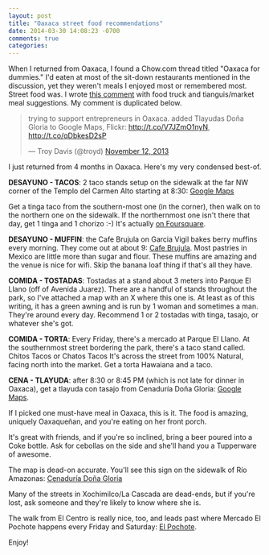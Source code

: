 ```yaml
---
layout: post
title: "Oaxaca street food recommendations"
date: 2014-03-30 14:08:23 -0700
comments: true
categories: 
---
```


When I returned from Oaxaca, I found a Chow.com thread titled "Oaxaca
for dummies." I'd eaten at most of the sit-down restaurants mentioned in
the discussion, yet they weren't meals I enjoyed most or remembered
most. Street food was. I wrote [this comment](http://chowhound.chow.com/topics/354760#8849236) 
with food truck and tianguis/market meal suggestions. My comment is
duplicated below.

<blockquote class="twitter-tweet" lang="en"><p>trying to support entrepreneurs in Oaxaca. added Tlayudas Doña Gloria to Google Maps, Flickr: <a href="http://t.co/V7JZmO1nyN">http://t.co/V7JZmO1nyN</a>, <a href="http://t.co/qDbkesD2sP">http://t.co/qDbkesD2sP</a></p>&mdash; Troy Davis (@troyd) <a href="https://twitter.com/troyd/statuses/400324521082642432">November 12, 2013</a></blockquote>
<script async src="//platform.twitter.com/widgets.js" charset="utf-8"></script>

I just returned from 4 months in Oaxaca. Here's my very condensed
best-of.

**DESAYUNO - TACOS**: 2 taco stands setup on the sidewalk at the far NW
corner of the Templo del Carmen Alto starting at 8:30: 
[Google Maps](https://www.google.com/maps/place/Registro+Civil+del+Estado/@17.0673634,-96.7241585,20z)

Get a tinga taco from the southern-most one (in the corner), then walk
on to the northern one on the sidewalk. If the northernmost one isn't
there that day, get 1 tinga and 1 chorizo :-) It's actually 
[on Foursquare](https://foursquare.com/v/tacos-de-chorizo-del-carmen-alto/4ebd8b1b61af9815e138f31d).

**DESAYUNO - MUFFIN**: the Cafe Brujula on Garcia Vigil bakes berry muffins
every morning. They come out at about 9: 
[Cafe Brujula](http://cafebrujula.com/index.php?lang=en#locations). Most
pastries in Mexico are little more than sugar and flour. These muffins
are amazing and the venue is nice for wifi. Skip the banana loaf thing
if that's all they have.

**COMIDA - TOSTADAS**: Tostadas at a stand about 3 meters into Parque El
Llano (off of Avenida Juarez). There are a handful of stands throughout
the park, so I've attached a map with an X where this one is. At least
as of this writing, it has a green awning and is run by 1 woman and
sometimes a man. They're around every day. Recommend 1 or 2 tostadas
with tinga, tasajo, or whatever she's got.

**COMIDA - TORTA**: Every Friday, there's a mercado at Parque El Llano. At
the southernmost street bordering the park, there's a taco stand called.
Chitos Tacos or Chatos Tacos It's across the street from 100% Natural,
facing north into the market. Get a torta Hawaiana and a taco.

**CENA - TLAYUDA**: after 8:30 or 8:45 PM (which is not late for dinner in
Oaxaca), get a tlayuda con tasajo from Cenaduría Doña Gloria: [Google Maps](https://www.google.com/maps/preview?hl=en&cid=12755649183580244725).

If I picked one must-have meal in Oaxaca, this is it. The food is
amazing, uniquely Oaxaqueñan, and you're eating on her front porch.

It's great with friends, and if you're so inclined, bring a beer poured
into a Coke bottle. Ask for cebollas on the side and she'll hand you a
Tupperware of awesome.

The map is dead-on accurate. You'll see this sign on the sidewalk of Río
Amazonas: [Cenaduría Doña Gloria](https://www.google.com/maps/place/Tlayudas+Do%C3%B1a+Gloria/@17.076582,-96.723928,2a,90y,90t/data=!3m5!1e2!3m3!1shttps:%2F%2Flh6.googleusercontent.com%2F-YETy_d4SvGk%2FUoWxuvx2oxI%2FAAAAAAAAAKI%2F0uMpi484fVI%2Fs270%2Fphoto.JPG!2e4!3e12!4m2!3m1!1s0x0:0xb1052b59a2cd4af5!6m1!1e1?hl=en)

Many of the streets in Xochimilco/La Cascada are dead-ends, but if
you're lost, ask someone and they're likely to know where she is.

The walk from El Centro is really nice, too, and leads past where
Mercado El Pochote happens every Friday and Saturday: 
[El Pochote](http://oaxaca-chapulines.blogspot.com/2012/01/mercado-el-pochote.html).

Enjoy!
